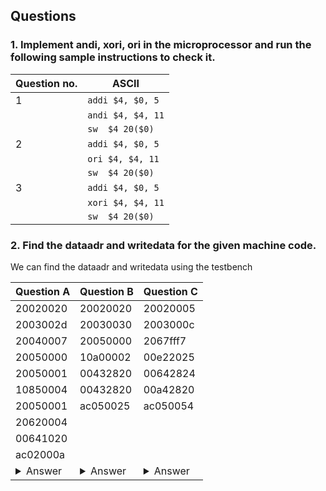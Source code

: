 
## Questions
### **1.  Implement andi, xori, ori in the microprocessor and run the following sample instructions to check it.**

|Question no.    |ASCII                          |
|----------------|-------------------------------|
|1               |`addi $4, $0, 5`               |
|                |`andi $4, $4, 11`              |
|                |`sw  $4 20($0)`                |
|2               |`addi $4, $0, 5`               |
|                |`ori $4, $4, 11 `              |
|                |`sw  $4 20($0)`                |
|3               |`addi $4, $0, 5`               |
|                |`xori $4, $4, 11`              |
|                |`sw  $4 20($0)`                |


### **2. Find the dataadr and writedata for the given machine code.**

We can find the dataadr and writedata using the testbench




|Question A  |Question B |Question C |
|----------------|----------------------|----------------|
|20020020   |20020020 |20020005 |
|2003002d  |20030030|2003000c|
|20040007  |20050000|2067fff7|
|20050000  |10a00002|00e22025|
|20050001  |00432820|00642824|
|10850004  |00432820|00a42820|
|20050001  |ac050025|ac050054|
|20620004  |
|00641020  |
|ac02000a  |
|   <details><summary>Answer</summary><pre>writedata=52 dataadr=10</pre></details> |   <details><summary>Answer</summary><pre>writedata=80 dataadr=37</pre></details>| <details><summary>Answer</summary><pre>writedata=11 dataadr=84</pre></details>|
